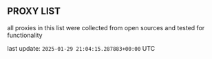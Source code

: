 ## PROXY LIST

all proxies in this list were collected from open sources and tested for functionality

last update: `2025-01-29 21:04:15.287883+00:00` UTC